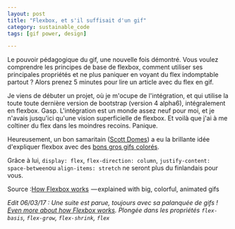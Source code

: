 ```yaml
---
layout: post
title: "Flexbox, et s'il suffisait d'un gif"
category: sustainable_code
tags: [gif power, design]

---
```

Le pouvoir pédagogique du gif, une nouvelle fois démontré. Vous voulez comprendre les principes de base de flexbox, comment utiliser ses principales propriétés et ne plus paniquer en voyant du flex indomptable partout ? Alors prenez 5 minutes pour lire un article avec du flex en gif.


<!--more-->

Je viens de débuter un projet, où je m'ocupe de l'intégration, et qui utilise la toute toute dernière version de bootstrap (version 4 alpha6), intégralement en flexbox. Gasp. L'intégration est un monde assez neuf pour moi, et je n'avais jusqu'ici qu'une vision superficielle de flexbox. Et voilà que j'ai à me coltiner du flex dans les moindres recoins. Panique.

Heureusement, un bon samaritain ([Scott Domes](https://medium.freecodecamp.com/@scottdomes)) a eu la brillante idée d'expliquer flexbox avec des [bons gros gifs colorés][source].

Grâce à lui, `display: flex`, `flex-direction: column`, `justify-content: space-between`ou `align-items: stretch` ne seront plus du finlandais pour vous.


Source :[How Flexbox works][source]  — explained with big, colorful, animated gifs

*Edit 06/03/17 : Une suite est parue, toujours avec sa palanquée de gifs ! [Even more about how Flexbox works](https://medium.freecodecamp.com/even-more-about-how-flexbox-works-explained-in-big-colorful-animated-gifs-a5a74812b053#.njh8y3ua0). Plongée dans les propriétés `flex-basis`, `flex-grow`, `flex-shrink`, `flex`*

[source]: https://medium.freecodecamp.com/an-animated-guide-to-flexbox-d280cf6afc35#.xgb6n3tmc
